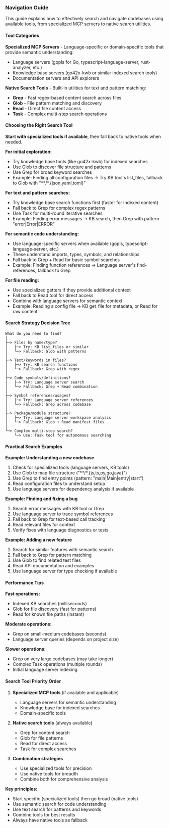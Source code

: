 ### Navigation Guide

This guide explains how to effectively search and navigate codebases using available tools, from specialized MCP servers to native search utilities.

#### Tool Categories

**Specialized MCP Servers** - Language-specific or domain-specific tools that provide semantic understanding:
- Language servers (gopls for Go, typescript-language-server, rust-analyzer, etc.)
- Knowledge base servers (go42x-kwb or similar indexed search tools)
- Documentation servers and API explorers

**Native Search Tools** - Built-in utilities for text and pattern matching:
- **Grep** - Fast regex-based content search across files
- **Glob** - File pattern matching and discovery
- **Read** - Direct file content access
- **Task** - Complex multi-step search operations

#### Choosing the Right Search Tool

**Start with specialized tools if available**, then fall back to native tools when needed.

**For initial exploration:**
- Try knowledge base tools (like go42x-kwb) for indexed searches
- Use Glob to discover file structure and patterns
- Use Grep for broad keyword searches
- Example: Finding all configuration files → Try KB tool's list_files, fallback to Glob with "**/*.{json,yaml,toml}"

**For text and pattern searches:**
- Try knowledge base search functions first (faster for indexed content)
- Fall back to Grep for complex regex patterns
- Use Task for multi-round iterative searches
- Example: Finding error messages → KB search, then Grep with pattern "error|Error|ERROR"

**For semantic code understanding:**
- Use language-specific servers when available (gopls, typescript-language-server, etc.)
- These understand imports, types, symbols, and relationships
- Fall back to Grep + Read for basic symbol searches
- Example: Finding function references → Language server's find-references, fallback to Grep

**For file reading:**
- Use specialized getters if they provide additional context
- Fall back to Read tool for direct access
- Combine with language servers for semantic context
- Example: Reading a config file → KB get_file for metadata, or Read for raw content

#### Search Strategy Decision Tree

```
What do you need to find?
│
├─> Files by name/type?
│   ├─> Try: KB list_files or similar
│   └─> Fallback: Glob with patterns
│
├─> Text/keywords in files?
│   ├─> Try: KB search functions
│   └─> Fallback: Grep with regex
│
├─> Code symbols/definitions?
│   ├─> Try: Language server search
│   └─> Fallback: Grep + Read combination
│
├─> Symbol references/usages?
│   ├─> Try: Language server references
│   └─> Fallback: Grep across codebase
│
├─> Package/module structure?
│   ├─> Try: Language server workspace analysis
│   └─> Fallback: Glob + Read manifest files
│
└─> Complex multi-step search?
    └─> Use: Task tool for autonomous searching
```

#### Practical Search Examples

**Example: Understanding a new codebase**
1. Check for specialized tools (language servers, KB tools)
2. Use Glob to map file structure ("**/*.{js,ts,py,go,java}")
3. Use Grep to find entry points (pattern: "main|Main|entry|start")
4. Read configuration files to understand setup
5. Use language servers for dependency analysis if available

**Example: Finding and fixing a bug**
1. Search error messages with KB tool or Grep
2. Use language server to trace symbol references
3. Fall back to Grep for text-based call tracking
4. Read relevant files for context
5. Verify fixes with language diagnostics or tests

**Example: Adding a new feature**
1. Search for similar features with semantic search
2. Fall back to Grep for pattern matching
3. Use Glob to find related test files
4. Read API documentation and examples
5. Use language server for type checking if available

#### Performance Tips

**Fast operations:**
- Indexed KB searches (milliseconds)
- Glob for file discovery (fast for patterns)
- Read for known file paths (instant)

**Moderate operations:**
- Grep on small-medium codebases (seconds)
- Language server queries (depends on project size)

**Slower operations:**
- Grep on very large codebases (may take longer)
- Complex Task operations (multiple rounds)
- Initial language server indexing

#### Search Tool Priority Order

1. **Specialized MCP tools** (if available and applicable)
    - Language servers for semantic understanding
    - Knowledge base for indexed searches
    - Domain-specific tools

2. **Native search tools** (always available)
    - Grep for content search
    - Glob for file patterns
    - Read for direct access
    - Task for complex searches

3. **Combination strategies**
    - Use specialized tools for precision
    - Use native tools for breadth
    - Combine both for comprehensive analysis

**Key principles:**
- Start specific (specialized tools) then go broad (native tools)
- Use semantic search for code understanding
- Use text search for patterns and keywords
- Combine tools for best results
- Always have native tools as fallback
